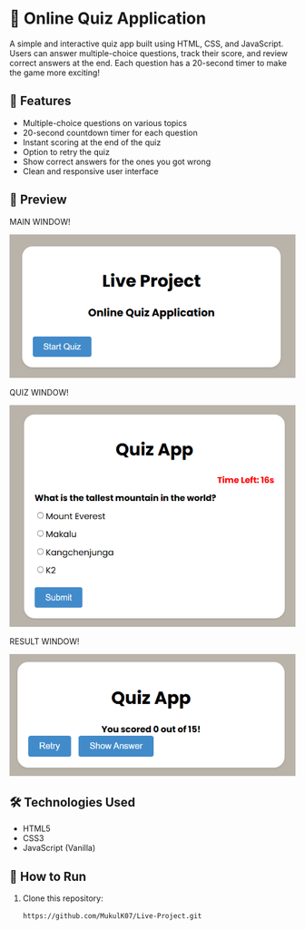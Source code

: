 # 📝 Online Quiz Application

A simple and interactive quiz app built using HTML, CSS, and JavaScript. Users can answer multiple-choice questions, track their score, and review correct answers at the end. Each question has a 20-second timer to make the game more exciting!

## 🚀 Features

- Multiple-choice questions on various topics
- 20-second countdown timer for each question
- Instant scoring at the end of the quiz
- Option to retry the quiz
- Show correct answers for the ones you got wrong
- Clean and responsive user interface

## 📸 Preview
   MAIN WINDOW!
   
![Quiz App Screenshot](main.png.png) 


 QUIZ WINDOW!
 
![Quiz App Screenshot](quiz.png.png) 


RESULT WINDOW!

![Quiz App Screenshot](result.png.png) 


## 🛠️ Technologies Used

- HTML5
- CSS3
- JavaScript (Vanilla)

## 📂 How to Run

1. Clone this repository:
   ```bash
   https://github.com/MukulK07/Live-Project.git
   
